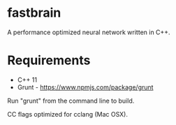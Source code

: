 # fastbrain


A performance optimized neural network written in C++.


# Requirements

* C++ 11
* Grunt - https://www.npmjs.com/package/grunt

Run "grunt" from the command line to build.

CC flags optimized for cclang (Mac OSX).


